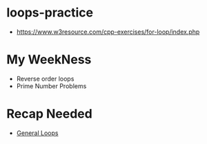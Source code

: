 # loops-practice
- https://www.w3resource.com/cpp-exercises/for-loop/index.php
# My WeekNess
- Reverse order loops
- Prime Number Problems
# Recap Needed
- [General Loops](https://ahnaf4d.github.io/loops-practice/weakness-problems/general_loops.html)